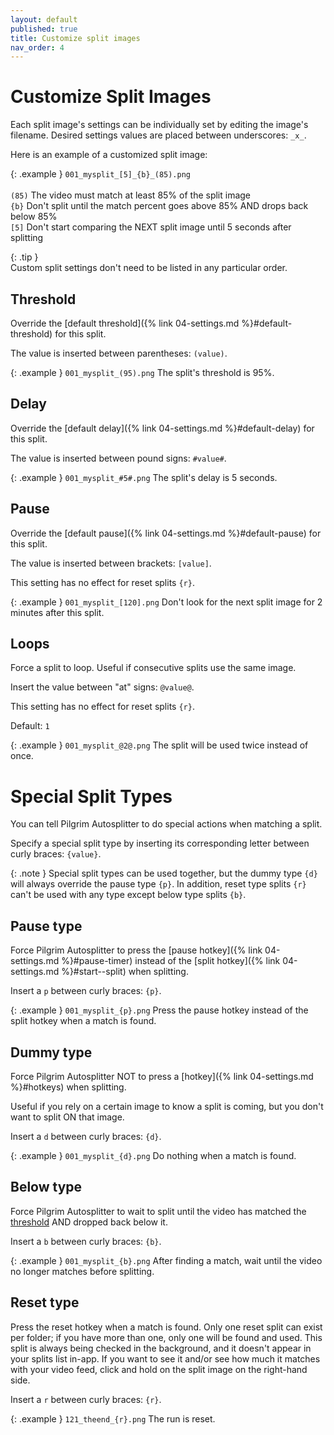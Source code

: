 ```yaml
---
layout: default
published: true
title: Customize split images
nav_order: 4
---
```


<link rel="stylesheet" href="css/main.css">

# Customize Split Images

Each split image's settings can be individually set by editing the image's filename. Desired settings values are placed between underscores: `_x_`.

Here is an example of a customized split image:

{: .example }
`001_mysplit_[5]_{b}_(85).png`<br>  
`(85)` The video must match at least 85% of the split image  
`{b}` Don't split until the match percent goes above 85% AND drops back below 85%  
`[5]` Don't start comparing the NEXT split image until 5 seconds after splitting

{: .tip }  
Custom split settings don't need to be listed in any particular order.

## Threshold

Override the [default threshold]({% link 04-settings.md %}#default-threshold) for this split.

The value is inserted between parentheses: `(value)`.

{: .example }
`001_mysplit_(95).png` The split's threshold is 95%.

## Delay

Override the [default delay]({% link 04-settings.md %}#default-delay) for this split.

The value is inserted between pound signs: `#value#`.

{: .example }
`001_mysplit_#5#.png` The split's delay is 5 seconds.

## Pause

Override the [default pause]({% link 04-settings.md %}#default-pause) for this split.

The value is inserted between brackets: `[value]`.

This setting has no effect for reset splits `{r}`.

{: .example }
`001_mysplit_[120].png` Don't look for the next split image for 2 minutes after this split.

## Loops

Force a split to loop. Useful if consecutive splits use the same image.

Insert the value between "at" signs: `@value@`.

This setting has no effect for reset splits `{r}`.

Default: `1`

{: .example }
`001_mysplit_@2@.png` The split will be used twice instead of once.

# Special Split Types

You can tell Pilgrim Autosplitter to do special actions when matching a split.

Specify a special split type by inserting its corresponding letter between curly braces: `{value}`. 

{: .note }
Special split types can be used together, but the dummy type `{d}` will always override the pause type `{p}`. In addition, reset type splits `{r}` can't be used with any type except below type splits `{b}`.

## Pause type

Force Pilgrim Autosplitter to press the [pause hotkey]({% link 04-settings.md %}#pause-timer) instead of the [split hotkey]({% link 04-settings.md %}#start--split) when splitting. 

Insert a `p` between curly braces: `{p}`.

{: .example }
`001_mysplit_{p}.png` Press the pause hotkey instead of the split hotkey when a match is found.

## Dummy type

Force Pilgrim Autosplitter NOT to press a [hotkey]({% link 04-settings.md %}#hotkeys) when splitting.

Useful if you rely on a certain image to know a split is coming, but you don't want to split ON that image.

Insert a `d` between curly braces: `{d}`.

{: .example }
`001_mysplit_{d}.png` Do nothing when a match is found.

## Below type

Force Pilgrim Autosplitter to wait to split until the video has matched the [threshold](#threshold) AND dropped back below it.

Insert a `b` between curly braces: `{b}`.

{: .example }
`001_mysplit_{b}.png` After finding a match, wait until the video no longer matches before splitting.

## Reset type

Press the reset hotkey when a match is found. Only one reset split can exist per folder; if you have more than one, only one will be found and used. This split is always being checked in the background, and it doesn't appear in your splits list in-app. If you want to see it and/or see how much it matches with your video feed, click and hold on the split image on the right-hand side.

Insert a `r` between curly braces: `{r}`.

{: .example }
`121_theend_{r}.png` The run is reset.
